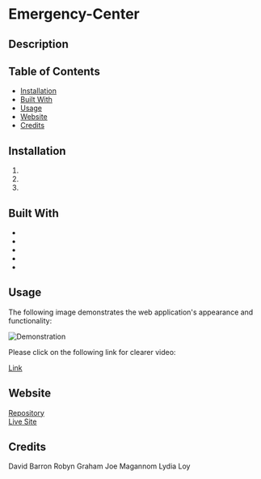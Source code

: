 # Emergency-Center

## Description


## Table of Contents
* [Installation](#installation)
* [Built With](#builtwith)
* [Usage](#usage)
* [Website](#website)
* [Credits](#credits)


## Installation 
  1. 
  2. 
  3. 


## Built With
* 
* 
* 
* 
* 

  
## Usage 
The following image demonstrates the web application's appearance and functionality:
<p><img src=".gif" alt="Demonstration"/></p>
Please click on the following link for clearer video:
<p><a href="">Link</a></p>


## Website
[Repository](https://github.com/flowingcityloy/Emergency-Center)<br>
[Live Site](https://flowingcityloy.github.io/Emergency-Center/)

## Credits

David Barron
Robyn Graham
Joe Magannom
Lydia Loy
    
    
